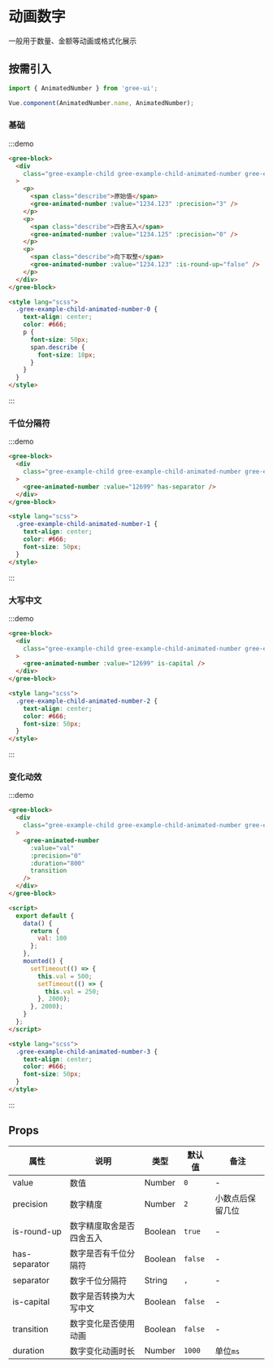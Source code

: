 # 动画数字

一般用于数量、金额等动画或格式化展示

## 按需引入

```javascript
import { AnimatedNumber } from 'gree-ui';

Vue.component(AnimatedNumber.name, AnimatedNumber);
```

### 基础

:::demo

```html
<gree-block>
  <div
    class="gree-example-child gree-example-child-animated-number gree-example-child-animated-number-0"
  >
    <p>
      <span class="describe">原始值</span>
      <gree-animated-number :value="1234.123" :precision="3" />
    </p>
    <p>
      <span class="describe">四舍五入</span>
      <gree-animated-number :value="1234.125" :precision="0" />
    </p>
    <p>
      <span class="describe">向下取整</span>
      <gree-animated-number :value="1234.123" :is-round-up="false" />
    </p>
  </div>
</gree-block>

<style lang="scss">
  .gree-example-child-animated-number-0 {
    text-align: center;
    color: #666;
    p {
      font-size: 50px;
      span.describe {
        font-size: 18px;
      }
    }
  }
</style>
```

:::

### 千位分隔符

:::demo

```html
<gree-block>
  <div
    class="gree-example-child gree-example-child-animated-number gree-example-child-animated-number-1"
  >
    <gree-animated-number :value="12699" has-separator />
  </div>
</gree-block>

<style lang="scss">
  .gree-example-child-animated-number-1 {
    text-align: center;
    color: #666;
    font-size: 50px;
  }
</style>
```

:::

### 大写中文

:::demo

```html
<gree-block>
  <div
    class="gree-example-child gree-example-child-animated-number gree-example-child-animated-number-2"
  >
    <gree-animated-number :value="12699" is-capital />
  </div>
</gree-block>

<style lang="scss">
  .gree-example-child-animated-number-2 {
    text-align: center;
    color: #666;
    font-size: 50px;
  }
</style>
```

:::

### 变化动效

:::demo

```html
<gree-block>
  <div
    class="gree-example-child gree-example-child-animated-number gree-example-child-animated-number-3"
  >
    <gree-animated-number
      :value="val"
      :precision="0"
      :duration="800"
      transition
    />
  </div>
</gree-block>

<script>
  export default {
    data() {
      return {
        val: 100
      };
    },
    mounted() {
      setTimeout(() => {
        this.val = 500;
        setTimeout(() => {
          this.val = 250;
        }, 2000);
      }, 2000);
    }
  };
</script>

<style lang="scss">
  .gree-example-child-animated-number-3 {
    text-align: center;
    color: #666;
    font-size: 50px;
  }
</style>
```

:::

## Props

| 属性          | 说明                     | 类型    | 默认值  | 备注             |
| ------------- | ------------------------ | ------- | ------- | ---------------- |
| value         | 数值                     | Number  | `0`     | \-               |
| precision     | 数字精度                 | Number  | `2`     | 小数点后保留几位 |
| is-round-up   | 数字精度取舍是否四舍五入 | Boolean | `true`  | \-               |
| has-separator | 数字是否有千位分隔符     | Boolean | `false` | \-               |
| separator     | 数字千位分隔符           | String  | `,`     | \-               |
| is-capital    | 数字是否转换为大写中文   | Boolean | `false` | \-               |
| transition    | 数字变化是否使用动画     | Boolean | `false` | \-               |
| duration      | 数字变化动画时长         | Number  | `1000`  | 单位`ms`         |

<script>
export default {
  data() {
    return {
      val: 100
    };
  },
  mounted() {
    setTimeout(() => {
      this.val = 500;
      setTimeout(() => {
        this.val = 250;
      }, 2000);
    }, 2000);
  }
};
</script>

<style lang="less">
.gree-example-child-animated-number-0 {
  text-align: center;
  color: #666;
  p {
    font-size: 50px;
    span.describe {
      font-size: 18px;
    }
  }
}
.gree-example-child-animated-number-1,
.gree-example-child-animated-number-2,
.gree-example-child-animated-number-3 {
  text-align: center;
  color: #666;
  font-size: 50px;
}
</style>
